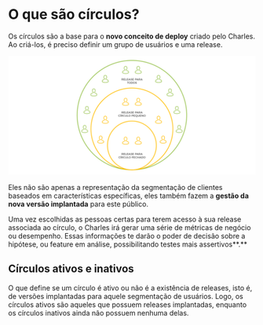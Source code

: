 # O que são círculos?

Os círculos são a base para o **novo conceito de deploy** criado pelo Charles. Ao criá-los, é preciso definir um grupo de usuários e uma release.   


![](../.gitbook/assets/conceito-de-deploy-em-circulos%20%283%29.png)

Eles não são apenas a representação da segmentação de clientes baseados em características específicas, eles também fazem a **gestão da nova versão implantada** para este público.

Uma vez escolhidas as pessoas certas para terem acesso à sua release associada ao círculo, o Charles irá gerar uma série de métricas de negócio ou desempenho. Essas informações te darão o poder de decisão sobre a hipótese, ou feature em análise, possibilitando testes mais assertivos**.**  


## Círculos ativos e inativos

O que define se um círculo é ativo ou não é a existência de releases, isto é, de versões implantadas para aquele segmentação de usuários. Logo, os círculos ativos são aqueles que possuem releases implantadas, enquanto os círculos inativos ainda não possuem nenhuma delas.

